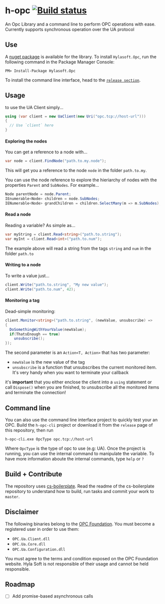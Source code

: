 h-opc [![Build status](https://ci.appveyor.com/api/projects/status/oajkgccisoe98gip/branch/master?svg=true)](https://ci.appveyor.com/project/hylasoft/h-opc/branch/master)
==============

An Opc Library and a command line to perform OPC operations with ease. Currently supports synchronous operation over the UA protocol

## Use

A [nuget package](https://www.nuget.org/packages/Hylasoft.Opc/) is available for the library. To install `Hylasoft.Opc`, run the following command in the Package Manager Console:

    PM> Install-Package Hylasoft.Opc

To install the command line interface, head to the [`release section`](https://github.com/hylasoft-usa/h-opc/releases).

## Usage

to use the UA Client simply...

````cs
using (var client = new UaClient(new Uri("opc.tcp://host-url")))
{
  // Use `client` here
}
````

#### Exploring the nodes

You can get a reference to a node with...

````cs
var node = client.FindNode("path.to.my.node");
````

This will get you a reference to the node `node` in the folder `path.to.my`.

You can use the node reference to explore the hieriarchy of nodes with the properties `Parent` and `SubNodes`. For example...

````cs
Node parentNode = node.Parent;
IEnumerable<Node> children = node.SubNodes;
IENumerable<Node> grandChildren = children.SelectMany(m => m.SubNodes);
````

#### Read a node

Reading a variable? As simple as...

````cs
var myString = client.Read<string>("path.to.string");
var myInt = client.Read<int>("path.to.num");
````

The example above will read a string from the tags `string` and `num` in the folder `path.to`

#### Writing to a node

To write a value just...

````cs
client.Write("path.to.string", "My new value");
client.Write("path.to.num", 42);
````

#### Monitoring a tag

Dead-simple monitoring:

````cs
client.Monitor<string>("path.to.string", (newValue, unsubscribe) =>
{
  DoSomethingWithYourValue(newValue);
  if(ThatsEnough == true)
    unsubscribe();
});

````

The second parameter is an `Action<T, Action>` that has two parameter:

- `newValue` is the new value of the tag
- `unsubscribe` is a function that unsubscribes the current monitored item. It's very handy when you want to terminate your callback

it's **important** that you either enclose the client into a `using` statement or call `Dispose()` when you are finished, to unsubscribe all the monitored items and terminate the connection!

## Command line

You can also use the command line interface project to quickly test your an OPC. Build the `h-opc-cli` project or download it from the `release` page of this repository, then run

````
h-opc-cli.exe OpcType opc.tcp://host-url
````

Where `OpcType` is the type of opc to use (e.g: UA). Once the project is running, you can use the internal command to manipulate the variable. To have more information aboute the internal commands, type `help` or `?`

## Build + Contribute

The repository uses [cs-boilerplate](https://github.com/hylasoft-usa/cs-boilerplate). Read the readme of the cs-boilerplate repository to understand how to build, run tasks and commit your work to `master`.


## Disclaimer

The following binaries belong to the [OPC Foundation](https://opcfoundation.org/). You must become a registered user in order to use them:

- `OPC.Ua.Client.dll`
- `OPC.Ua.Core.dll`
- `OPC.Ua.Configuration.dll`

You must agree to the terms and condition exposed on the OPC Foundation website. Hyla Soft is not responsible of their usage and cannot be held responsible.

## Roadmap

- [ ] Add promise-based asynchronous calls
